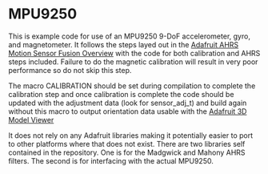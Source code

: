 # MPU9250
This is example code for use of an MPU9250 9-DoF accelerometer, gyro,
and magnetometer.  It follows the steps layed out in the [Adafruit AHRS Motion
Sensor Fusion Overview](https://learn.adafruit.com/how-to-fuse-motion-sensor-data-into-ahrs-orientation-euler-quaternions/overview)
with the code for both calibration and AHRS steps included.  Failure to do the
magnetic calibration will result in very poor performance so do not skip this
step.

The macro CALIBRATION should be set during compilation to complete the
calibration step and once calibration is complete the code should be updated
with the adjustment data (look for sensor_adj_t) and build again without this
macro to output orientation data usable with the
[Adafruit 3D Model Viewer](https://adafruit.github.io/Adafruit_WebSerial_3DModelViewer/)

It does not rely on any Adafruit libraries making it potentially easier to port
to other platforms where that does not exist.  There are two libraries self
contained in the repository.  One is for the Madgwick and Mahony AHRS filters.
The second is for interfacing with the actual MPU9250.
